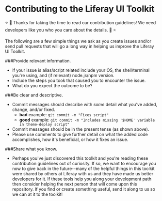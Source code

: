 Contributing to the Liferay UI Toolkit
======================================

:star: :raised_hands: Thanks for taking the time to read our contribution guidelines! We need developers like you who you care about the details. :raised_hands: :star:

The following are a few simple things we ask as you create issues and/or send pull requests that will go a long way in helping us improve the Liferay UI Toolkit.

###Provide relevant information.

 - If your issue is alias/script related include your OS, the shell/terminal you're using, and (if relevant) node.js/npm version.
 - Include the steps you took that caused you to encounter the issue.
 - What do you expect the outcome to be?

###Be clear and descriptive.

 - Commit messages should describe with *some* detail what you've added, change, and/or fixed. 
	 - **bad** example: `git commit -m "Fixes script"`
	 - **good** example: `git commit -m "Includes missing '$HOME' variable in theme-deploy script"`
 - Commit messages should be in the present tense (as shown above).
 - Please use comments to give further detail on what the added code accomplishes, how it's beneficial, or how it fixes an issue.

###Share what you know.
- Perhaps you've just discovered this toolkit and you're reading these contribution guidelines out of curiosity. If so, we want to encourage you now to give back in the future--many of the helpful things in this toolkit were shared by others at Liferay with us and they have made us better developers for it. If these tools help you along your development path then consider helping the next person that will come upon this repository. If you find or create something useful, send it along to us so we can at it to the toolkit!
